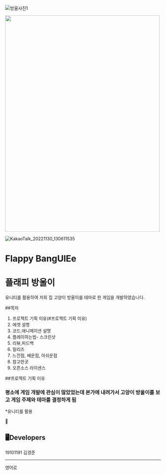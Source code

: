 ![방울사진1](https://user-images.githubusercontent.com/49617190/204704448-6c2ea206-b5cb-454a-acaa-9dc55741fdbf.png)


<img src="https://user-images.githubusercontent.com/49617190/204704448-6c2ea206-b5cb-454a-acaa-9dc55741fdbf.png"  width="500" height="700">


![KakaoTalk_20221130_130611535](https://user-images.githubusercontent.com/49617190/204705259-c445467c-a907-4c8a-93b7-3f2c0fbfc6e6.gif)


# Flappy BangUlEe
# 플래피 방울이

유니티를 활용하여 저희 집 고양이 방울이를 테마로 한 게임을 개발하였습니다.

##목차
1. 프로젝트 기획 이유(#프로젝트 기획 이유)
2. 에셋 설명
3. 코드,애니메이션 설명
4. 플레이하는법- 스크린샷
5. 리뷰,피드백
6. 릴리즈
7. 느낀점, 배운점, 아쉬운점
8. 참고한곳
9. 오픈소스 라이센스

##프로젝트 기획 이유
### 평소에 게임 개발에 관심이 많았었는데 본가에 내려가서 고양이 방울이를 보고 게임 주제와 테마를 결정하게 됨
*유니티를 활용

📝


## 🖥️Developers
19101191 김경준




<hr>
영어로



